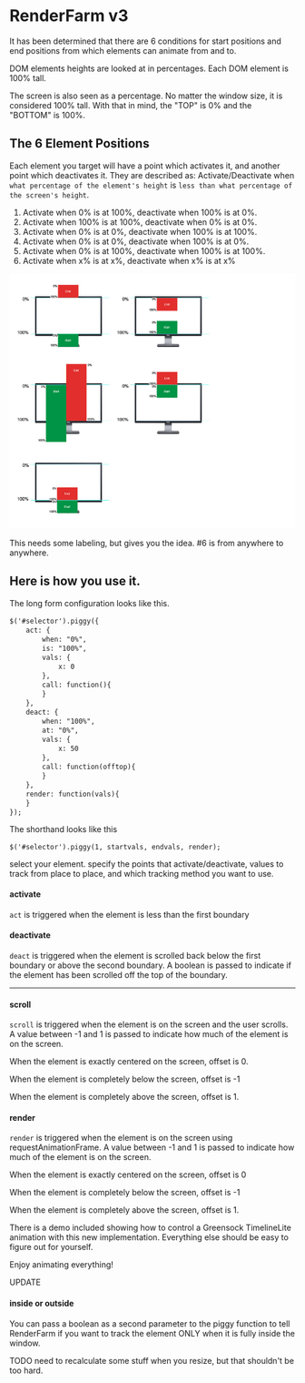RenderFarm v3
==============================
It has been determined that there are 6 conditions for start positions and end positions from which elements can animate from and to.

DOM elements heights are looked at in percentages. Each DOM element is 100% tall.

The screen is also seen as a percentage. No matter the window size, it is considered 100% tall. With that in mind, the "TOP" is 0% and the "BOTTOM" is 100%.


The 6 Element Positions
---
Each element you target will have a point which activates it, and another point which deactivates it. They are described as: Activate/Deactivate when `what percentage of the element's height` is `less than what percentage of the screen's height`.

 1. Activate when 0% is at 100%, deactivate when 100% is at 0%.
 2. Activate when 100% is at 100%, deactivate when 0% is at 0%.
 3. Activate when 0% is at 0%, deactivate when 100% is at 100%.
 4. Activate when 0% is at 0%, deactivate when 100% is at 0%.
 5. Activate when 0% is at 100%, deactivate when 100% is at 100%.
 6. Activate when x% is at x%, deactivate when x% is at x%

![](img/howtofarm.jpg)

This needs some labeling, but gives you the idea. #6 is from anywhere to anywhere.

Here is how you use it.
--

The long form configuration looks like this.

    $('#selector').piggy({
		act: {
			when: "0%",
			is: "100%",
			vals: {
				x: 0
			},
			call: function(){
			}
		},
		deact: {
			when: "100%",
			at: "0%",
			vals: {
				x: 50
			},
			call: function(offtop){
			}
		},
		render: function(vals){
		}
    });

The shorthand looks like this

	$('#selector').piggy(1, startvals, endvals, render);

select your element. specify the points that activate/deactivate, values to track from place to place, and which tracking method you want to use.

#### activate ####
`act` is triggered when the element is less than the first boundary

#### deactivate ####
`deact` is triggered when the element is scrolled back below the first boundary or above the second boundary. A boolean is passed to indicate if the element has been scrolled off the top of the boundary.


----------------------


#### scroll ####
`scroll` is triggered when the element is on the screen and the user scrolls. A value between -1 and 1 is passed to indicate how much of the element is on the screen.

When the element is exactly centered on the screen, offset is 0.

When the element is completely below the screen, offset is -1

When the element is completely above the screen, offset is 1.

#### render ####
`render` is triggered when the element is on the screen using requestAnimationFrame. A value between -1 and 1 is passed to indicate how much of the element is on the screen.

When the element is exactly centered on the screen, offset is 0

When the element is completely below the screen, offset is -1

When the element is completely above the screen, offset is 1.

There is a demo included showing how to control a Greensock TimelineLite animation with this new implementation. Everything else should be easy to figure out for yourself.

Enjoy animating everything!


UPDATE
#### inside or outside ####
You can pass a boolean as a second parameter to the piggy function to tell RenderFarm if you want to track the element ONLY when it is fully inside the window.

TODO
need to recalculate some stuff when you resize, but that shouldn't be too hard.

